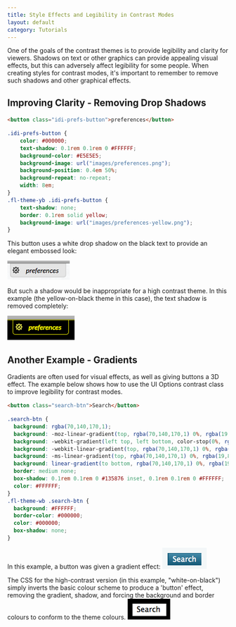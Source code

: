 ```yaml
---
title: Style Effects and Legibility in Contrast Modes
layout: default
category: Tutorials
---
```


One of the goals of the contrast themes is to provide legibility and clarity for viewers. Shadows on text or other graphics can provide appealing visual effects, but this can adversely affect legibility for some people. When creating styles for contrast modes, it's important to remember to remove such shadows and other graphical effects.

## Improving Clarity - Removing Drop Shadows

```html
<button class="idi-prefs-button">preferences</button>
```

```css
.idi-prefs-button {
    color: #000000;
    text-shadow: 0.1rem 0.1rem 0 #FFFFFF;
    background-color: #E5E5E5;
    background-image: url("images/preferences.png");
    background-position: 0.4em 50%;
    background-repeat: no-repeat;
    width: 8em;
}
.fl-theme-yb .idi-prefs-button {
    text-shadow: none;
    border: 0.1rem solid yellow;
    background-image: url("images/preferences-yellow.png");
}
```

This button uses a white drop shadow on the black text to provide an elegant embossed look:

![A button with text label with a shadow effect.](../images/tutorial-uio-shadow-regular.png)

But such a shadow would be inappropriate for a high contrast theme. In this example (the yellow-on-black theme in this case), the text shadow is removed completely:

![A button with a yellow yellow text label on a black background.](../images/tutorial-uio-shadow-hc.png)

## Another Example - Gradients

Gradients are often used for visual effects, as well as giving buttons a 3D effect. The example below shows how to use the UI Options contrast class to improve legibility for contrast modes.

```html
<button class="search-btn">Search</button>
```

```css
.search-btn {    
  background: rgba(70,140,170,1);
  background: -moz-linear-gradient(top, rgba(70,140,170,1) 0%, rgba(19,88,118,1) 100%);
  background: -webkit-gradient(left top, left bottom, color-stop(0%, rgba(70,140,170,1)), color-stop(100%, rgba(19,88,118,1)));
  background: -webkit-linear-gradient(top, rgba(70,140,170,1) 0%, rgba(19,88,118,1) 100%);
  background: -ms-linear-gradient(top, rgba(70,140,170,1) 0%, rgba(19,88,118,1) 100%);
  background: linear-gradient(to bottom, rgba(70,140,170,1) 0%, rgba(19,88,118,1) 100%);
  border: medium none;
  box-shadow: 0.1rem 0.1rem 0 #135876 inset, 0.1rem 0.1rem 0 #FFFFFF;
  color: #FFFFFF;
}
.fl-theme-wb .search-btn {
  background: #FFFFFF;
  border-color: #000000;
  color: #000000;
  box-shadow: none;
}
```

In this example, a button was given a gradient effect:
![Image of a button with white text label on a shaded blue background.](../images/tutorial-uio-button-regular.png)

The CSS for the high-contrast version (in this example, "white-on-black") simply inverts the basic colour scheme to produce a 'button' effect, removing the gradient, shadow, and forcing the background and border colours to conform to the theme colours.
![Image of a button with black text label on a solid white background.](../images/tutorial-uio-button-hc.png)
